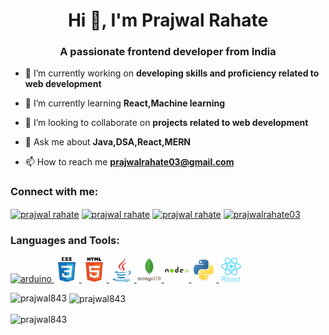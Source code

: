 <h1 align="center">Hi 👋, I'm Prajwal Rahate</h1>
<h3 align="center">A passionate frontend developer from India</h3>

- 🔭 I’m currently working on **developing skills and proficiency related to web development**

- 🌱 I’m currently learning **React,Machine learning**

- 👯 I’m looking to collaborate on **projects related to web development**

- 💬 Ask me about **Java,DSA,React,MERN**

- 📫 How to reach me **prajwalrahate03@gmail.com**

<h3 align="left">Connect with me:</h3>
<p align="left">
<a href="https://linkedin.com/in/prajwal rahate" target="blank"><img align="center" src="[https://raw.githubusercontent.com/rahuldkjain/github-profile-readme-generator/master/src/images/icons/Social/linked-in-alt.svg](https://img.shields.io/badge/Instagram-%23E4405F.svg?logo=Instagram&logoColor=white)" alt="prajwal rahate" height="30" width="40" /></a>
<a href="https://instagram.com/prajwal rahate" target="blank"><img align="center" src="https://raw.githubusercontent.com/rahuldkjain/github-profile-readme-generator/master/src/images/icons/Social/instagram.svg" alt="prajwal rahate" height="30" width="40" /></a>
<a href="https://www.leetcode.com/prajwal rahate" target="blank"><img align="center" src="https://raw.githubusercontent.com/rahuldkjain/github-profile-readme-generator/master/src/images/icons/Social/leet-code.svg" alt="prajwal rahate" height="30" width="40" /></a>
<a href="https://auth.geeksforgeeks.org/user/prajwalrahate03" target="blank"><img align="center" src="https://raw.githubusercontent.com/rahuldkjain/github-profile-readme-generator/master/src/images/icons/Social/geeks-for-geeks.svg" alt="prajwalrahate03" height="30" width="40" /></a>
</p>

<h3 align="left">Languages and Tools:</h3>
<p align="left"> <a href="https://www.arduino.cc/" target="_blank" rel="noreferrer"> <img src="https://cdn.worldvectorlogo.com/logos/arduino-1.svg" alt="arduino" width="40" height="40"/> </a> <a href="https://www.w3schools.com/css/" target="_blank" rel="noreferrer"> <img src="https://raw.githubusercontent.com/devicons/devicon/master/icons/css3/css3-original-wordmark.svg" alt="css3" width="40" height="40"/> </a> <a href="https://www.w3.org/html/" target="_blank" rel="noreferrer"> <img src="https://raw.githubusercontent.com/devicons/devicon/master/icons/html5/html5-original-wordmark.svg" alt="html5" width="40" height="40"/> </a> <a href="https://www.java.com" target="_blank" rel="noreferrer"> <img src="https://raw.githubusercontent.com/devicons/devicon/master/icons/java/java-original.svg" alt="java" width="40" height="40"/> </a> <a href="https://www.mongodb.com/" target="_blank" rel="noreferrer"> <img src="https://raw.githubusercontent.com/devicons/devicon/master/icons/mongodb/mongodb-original-wordmark.svg" alt="mongodb" width="40" height="40"/> </a> <a href="https://nodejs.org" target="_blank" rel="noreferrer"> <img src="https://raw.githubusercontent.com/devicons/devicon/master/icons/nodejs/nodejs-original-wordmark.svg" alt="nodejs" width="40" height="40"/> </a> <a href="https://www.python.org" target="_blank" rel="noreferrer"> <img src="https://raw.githubusercontent.com/devicons/devicon/master/icons/python/python-original.svg" alt="python" width="40" height="40"/> </a> <a href="https://reactjs.org/" target="_blank" rel="noreferrer"> <img src="https://raw.githubusercontent.com/devicons/devicon/master/icons/react/react-original-wordmark.svg" alt="react" width="40" height="40"/> </a> </p>

<p><img align="left" src="https://github-readme-stats.vercel.app/api/top-langs?username=prajwal843&show_icons=true&locale=en&layout=compact" alt="prajwal843" /></p>

<p>&nbsp;<img align="center" src="https://github-readme-stats.vercel.app/api?username=prajwal843&show_icons=true&locale=en" alt="prajwal843" /></p>

<p><img align="center" src="https://github-readme-streak-stats.herokuapp.com/?user=prajwal843&" alt="prajwal843" /></p>

